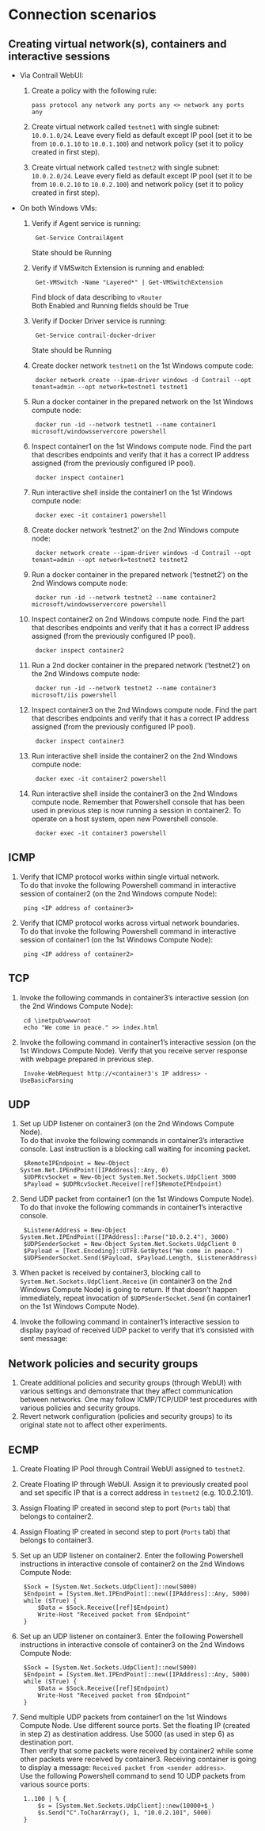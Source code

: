 # Connection scenarios

## Creating virtual network(s), containers and interactive sessions

* Via Contrail WebUI:
    1. Create a policy with the following rule:

           pass protocol any network any ports any <> network any ports any

    1. Create virtual network called `testnet1` with single subnet: `10.0.1.0/24`. Leave every field as default except IP pool (set it to be from `10.0.1.10` to `10.0.1.100`) and network policy (set it to policy created in first step).
    1. Create virtual network called `testnet2` with single subnet: `10.0.2.0/24`. Leave every field as default except IP pool (set it to be from `10.0.2.10` to `10.0.2.100`) and network policy (set it to policy created in first step).

* On both Windows VMs:
    1. Verify if Agent service is running:

            Get-Service ContrailAgent

        State should be Running

    1. Verify if VMSwitch Extension is running and enabled:

            Get-VMSwitch -Name "Layered*" | Get-VMSwitchExtension

        Find block of data describing to `vRouter`  
        Both Enabled and Running fields should be True

    1. Verify if Docker Driver service is running:

            Get-Service contrail-docker-driver

        State should be Running
    1. Create docker network `testnet1` on the 1st Windows compute code:

            docker network create --ipam-driver windows -d Contrail --opt tenant=admin --opt network=testnet1 testnet1

    1. Run a docker container in the prepared network on the 1st Windows compute node:

            docker run -id --network testnet1 --name container1 microsoft/windowsservercore powershell

    1. Inspect container1 on the 1st Windows compute node. Find the part that describes endpoints and verify that it has a correct IP address assigned (from the previously configured IP pool).

            docker inspect container1

    1. Run interactive shell inside the container1 on the 1st Windows compute node:

            docker exec -it container1 powershell

    1. Create docker network ‘testnet2’ on the 2nd Windows compute node:

            docker network create --ipam-driver windows -d Contrail --opt tenant=admin --opt network=testnet2 testnet2

    1. Run a docker container in the prepared network (‘testnet2’) on the 2nd Windows compute node:

            docker run -id --network testnet2 --name container2 microsoft/windowsservercore powershell

    1. Inspect container2 on 2nd Windows compute node. Find the part that describes endpoints and verify that it has a correct IP address assigned (from the previously configured IP pool).

            docker inspect container2

    1. Run a 2nd docker container in the prepared network (‘testnet2’) on the 2nd Windows compute node:

            docker run -id --network testnet2 --name container3 microsoft/iis powershell

    1. Inspect container3 on the 2nd Windows compute node. Find the part that describes endpoints and verify that it has a correct IP address assigned (from the previously configured IP pool).

            docker inspect container3

    1. Run interactive shell inside the container2 on the 2nd Windows compute node:

            docker exec -it container2 powershell

    1. Run interactive shell inside the container3 on the 2nd Windows compute node. Remember that Powershell console that has been used in previous step is now running a session in container2. To operate on a host system, open new Powershell console.

            docker exec -it container3 powershell


## ICMP
1. Verify that ICMP protocol works within single virtual network.  
    To do that invoke the following Powershell command in interactive session of container2 (on the 2nd Windows compute Node):

        ping <IP address of container3>

1. Verify that ICMP protocol works across virtual network boundaries.  
    To do that invoke the following Powershell command in interactive session of container1 (on the 1st Windows Compute Node):

        ping <IP address of container2>

## TCP
1. Invoke the following commands in container3’s interactive session (on the 2nd Windows Compute Node):

        cd \inetpub\wwwroot
        echo "We come in peace." >> index.html

1. Invoke the following command in container1’s interactive session (on the 1st Windows Compute Node). Verify that you receive server response with webpage prepared in previous step.

        Invoke-WebRequest http://<container3's IP address> -UseBasicParsing

## UDP
1. Set up UDP listener on container3 (on the 2nd Windows Compute Node).  
    To do that invoke the following commands in container3’s interactive console. Last instruction is a blocking call waiting for incoming packet.

        $RemoteIPEndpoint = New-Object System.Net.IPEndPoint([IPAddress]::Any, 0)
        $UDPRcvSocket = New-Object System.Net.Sockets.UdpClient 3000
        $Payload = $UDPRcvSocket.Receive([ref]$RemoteIPEndpoint)

1. Send UDP packet from container1 (on the 1st Windows Compute Node).  
    To do that invoke the following commands in container1’s interactive console.

        $ListenerAddress = New-Object System.Net.IPEndPoint([IPAddress]::Parse("10.0.2.4"), 3000)
        $UDPSenderSocket = New-Object System.Net.Sockets.UdpClient 0
        $Payload = [Text.Encoding]::UTF8.GetBytes("We come in peace.")
        $UDPSenderSocket.Send($Payload, $Payload.Length, $ListenerAddress)

1. When packet is received by container3, blocking call to `System.Net.Sockets.UdpClient.Receive` (in container3 on the 2nd Windows Compute Node) is going to return. If that doesn’t happen immediately, repeat invocation of `$UDPSenderSocket.Send` (in container1 on the 1st Windows Compute Node).
1. Invoke the following command in container1’s interactive session to display payload of received UDP packet to verify that it’s consisted with sent message:

    [Text.Encoding]::UTF8.GetString($Payload)

## Network policies and security groups
1. Create additional policies and security groups (through WebUI) with various settings and demonstrate that they affect communication between networks. One may follow ICMP/TCP/UDP test procedures with various policies and security groups.
1. Revert network configuration (policies and security groups) to its original state not to affect other experiments.
## ECMP
1. Create Floating IP Pool through Contrail WebUI assigned to `testnet2`.
1. Create Floating IP through WebUI. Assign it to previously created pool and set specific IP that is a correct address in `testnet2` (e.g. 10.0.2.101).
1. Assign Floating IP created in second step to port (`Ports` tab) that belongs to container2.
1. Assign Floating IP created in second step to port (`Ports` tab) that belongs to container3.
1. Set up an UDP listener on container2. Enter the following Powershell instructions in interactive console of container2 on the 2nd Windows Compute Node:

        $Sock = [System.Net.Sockets.UdpClient]::new(5000)
        $Endpoint = [System.Net.IPEndPoint]::new([IPAddress]::Any, 5000)
        while ($True) {
            $Data = $Sock.Receive([ref]$Endpoint)
            Write-Host "Received packet from $Endpoint"
        }

1. Set up an UDP listener on container3. Enter the following Powershell instructions in interactive console of container3 on the 2nd Windows Compute Node:

        $Sock = [System.Net.Sockets.UdpClient]::new(5000)
        $Endpoint = [System.Net.IPEndPoint]::new([IPAddress]::Any, 5000)
        while ($True) {
            $Data = $Sock.Receive([ref]$Endpoint)
            Write-Host "Received packet from $Endpoint"
        }

1. Send multiple UDP packets from container1 on the 1st Windows Compute Node. Use different source ports. Set the floating IP (created in step 2) as destination address. Use 5000 (as used in step 6) as destination port.  
    Then verify that some packets were received by container2 while some other packets were received by container3. Receiving container is going to display a message: `Received packet from <sender address>`.  
    Use the following Powershell command to send 10 UDP packets from various source ports:

        1..100 | % {
            $s = [System.Net.Sockets.UdpClient]::new(10000+$_)
            $s.Send("C".ToCharArray(), 1, "10.0.2.101", 5000)
        }
